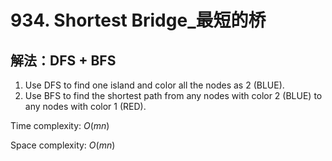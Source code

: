 # 934. Shortest Bridge_最短的桥



## 解法：DFS + BFS





1. Use DFS to find one island and color all the nodes as 2 (BLUE).
2. Use BFS to find the shortest path from any nodes with color 2 (BLUE) to any nodes with color 1 (RED).

Time complexity: $O(mn)$

Space complexity: $O(mn)$

